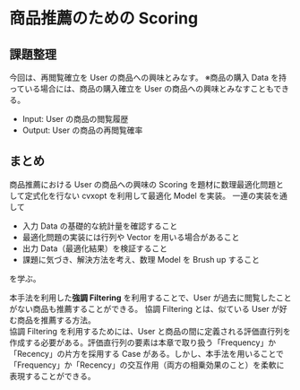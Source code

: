 # 商品推薦のための Scoring

## 課題整理
今回は、再閲覧確立を User の商品への興味とみなす。
※商品の購入 Data を持っている場合には、商品の購入確立を User の商品への興味とみなすこともできる。
- Input: User の商品の閲覧履歴
- Output: User の商品の再閲覧確率

## まとめ
商品推薦における User の商品への興味の Scoring を題材に数理最適化問題として定式化を行ない cvxopt を利用して最適化 Model を実装。
一連の実装を通して
- 入力 Data の基礎的な統計量を確認すること
- 最適化問題の実装には行列や Vector を用いる場合があること
- 出力 Data（最適化結果）を検証すること
- 課題に気づき、解決方法を考え、数理 Model を Brush up すること

を学ぶ。

本手法を利用した**強調 Filtering** を利用することで、User が過去に閲覧したことがない商品も推薦することができる。
協調 Filtering とは、似ている User が好む商品を推薦する方法。  
協調 Filtering を利用するためには、User と商品の間に定義される評価直行列を作成する必要がある。評価直行列の要素は本章で取り扱う「Frequency」か
「Recency」の片方を採用する Case がある。しかし、本手法を用いることで「Frequency」か「Recency」の交互作用（両方の相乗効果のこと）を柔軟に
表現することができる。